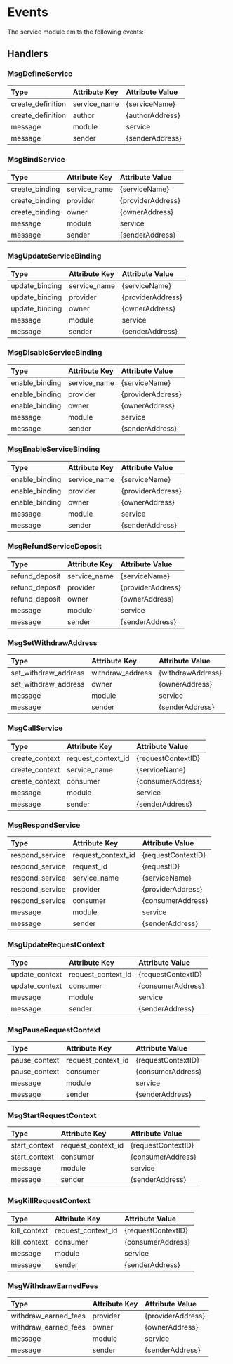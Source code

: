<!--
order: 3
-->

# Events

The service module emits the following events:

## Handlers

### MsgDefineService

| Type              | Attribute Key | Attribute Value |
|:------------------|:--------------|:----------------|
| create_definition | service_name  | {serviceName}   |
| create_definition | author        | {authorAddress} |
| message           | module        | service         |
| message           | sender        | {senderAddress} |

### MsgBindService

| Type           | Attribute Key | Attribute Value   |
|:---------------|:--------------|:------------------|
| create_binding | service_name  | {serviceName}     |
| create_binding | provider      | {providerAddress} |
| create_binding | owner         | {ownerAddress}    |
| message        | module        | service           |
| message        | sender        | {senderAddress}   |

### MsgUpdateServiceBinding

| Type           | Attribute Key | Attribute Value   |
|:---------------|:--------------|:------------------|
| update_binding | service_name  | {serviceName}     |
| update_binding | provider      | {providerAddress} |
| update_binding | owner         | {ownerAddress}    |
| message        | module        | service           |
| message        | sender        | {senderAddress}   |

### MsgDisableServiceBinding

| Type           | Attribute Key | Attribute Value   |
|:---------------|:--------------|:------------------|
| enable_binding | service_name  | {serviceName}     |
| enable_binding | provider      | {providerAddress} |
| enable_binding | owner         | {ownerAddress}    |
| message        | module        | service           |
| message        | sender        | {senderAddress}   |

### MsgEnableServiceBinding

| Type           | Attribute Key | Attribute Value   |
|:---------------|:--------------|:------------------|
| enable_binding | service_name  | {serviceName}     |
| enable_binding | provider      | {providerAddress} |
| enable_binding | owner         | {ownerAddress}    |
| message        | module        | service           |
| message        | sender        | {senderAddress}   |

### MsgRefundServiceDeposit

| Type           | Attribute Key | Attribute Value   |
|:---------------|:--------------|:------------------|
| refund_deposit | service_name  | {serviceName}     |
| refund_deposit | provider      | {providerAddress} |
| refund_deposit | owner         | {ownerAddress}    |
| message        | module        | service           |
| message        | sender        | {senderAddress}   |

### MsgSetWithdrawAddress

| Type                 | Attribute Key    | Attribute Value   |
|:---------------------|:-----------------|:------------------|
| set_withdraw_address | withdraw_address | {withdrawAddress} |
| set_withdraw_address | owner            | {ownerAddress}    |
| message              | module           | service           |
| message              | sender           | {senderAddress}   |

### MsgCallService

| Type           | Attribute Key      | Attribute Value    |
|:---------------|:-------------------|:-------------------|
| create_context | request_context_id | {requestContextID} |
| create_context | service_name       | {serviceName}      |
| create_context | consumer           | {consumerAddress}  |
| message        | module             | service            |
| message        | sender             | {senderAddress}    |

### MsgRespondService

| Type            | Attribute Key      | Attribute Value    |
|:----------------|:-------------------|:-------------------|
| respond_service | request_context_id | {requestContextID} |
| respond_service | request_id         | {requestID}        |
| respond_service | service_name       | {serviceName}      |
| respond_service | provider           | {providerAddress}  |
| respond_service | consumer           | {consumerAddress}  |
| message         | module             | service            |
| message         | sender             | {senderAddress}    |

### MsgUpdateRequestContext

| Type           | Attribute Key      | Attribute Value    |
|:---------------|:-------------------|:-------------------|
| update_context | request_context_id | {requestContextID} |
| update_context | consumer           | {consumerAddress}  |
| message        | module             | service            |
| message        | sender             | {senderAddress}    |

### MsgPauseRequestContext

| Type          | Attribute Key      | Attribute Value    |
|:--------------|:-------------------|:-------------------|
| pause_context | request_context_id | {requestContextID} |
| pause_context | consumer           | {consumerAddress}  |
| message       | module             | service            |
| message       | sender             | {senderAddress}    |

### MsgStartRequestContext

| Type          | Attribute Key      | Attribute Value    |
|:--------------|:-------------------|:-------------------|
| start_context | request_context_id | {requestContextID} |
| start_context | consumer           | {consumerAddress}  |
| message       | module             | service            |
| message       | sender             | {senderAddress}    |

### MsgKillRequestContext

| Type         | Attribute Key      | Attribute Value    |
|:-------------|:-------------------|:-------------------|
| kill_context | request_context_id | {requestContextID} |
| kill_context | consumer           | {consumerAddress}  |
| message      | module             | service            |
| message      | sender             | {senderAddress}    |

### MsgWithdrawEarnedFees

| Type                 | Attribute Key | Attribute Value   |
|:---------------------|:--------------|:------------------|
| withdraw_earned_fees | provider      | {providerAddress} |
| withdraw_earned_fees | owner         | {ownerAddress}    |
| message              | module        | service           |
| message              | sender        | {senderAddress}   |

